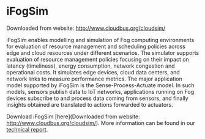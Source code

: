 # iFogSim
Downloaded from website: http://www.cloudbus.org/cloudsim/


iFogSim enables modelling and simulation of Fog computing environments for evaluation of resource management and scheduling policies across edge and cloud resources under different scenarios. The simulator supports evaluation of resource management policies focusing on their impact on latency (timeliness), energy consumption, network congestion and operational costs. It simulates edge devices, cloud data centers, and network links to measure performance metrics. The major application model supported by iFogSim is the Sense-Process-Actuate model. In such models, sensors publish data to IoT networks, applications running on Fog devices subscribe to and process data coming from sensors, and finally insights obtained are translated to actions forwarded to actuators.

Download iFogSim [here](Downloaded from website: http://www.cloudbus.org/cloudsim/). More information can be found in our [technical report](http://arxiv.org/abs/1606.02007).
